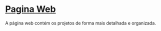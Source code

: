 # [Pagina Web](https://pablohsgc.github.io/index.html)

A página web contém os projetos de forma mais detalhada e organizada.
